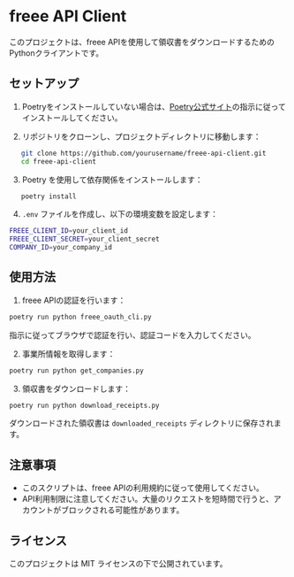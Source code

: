 # freee API Client

このプロジェクトは、freee APIを使用して領収書をダウンロードするためのPythonクライアントです。

## セットアップ

1. Poetryをインストールしていない場合は、[Poetry公式サイト](https://python-poetry.org/docs/#installation)の指示に従ってインストールしてください。

2. リポジトリをクローンし、プロジェクトディレクトリに移動します：

```bash
   git clone https://github.com/yourusername/freee-api-client.git
   cd freee-api-client
```

3. Poetry を使用して依存関係をインストールします：

```bash
   poetry install
```

4. `.env` ファイルを作成し、以下の環境変数を設定します：

```bash
FREEE_CLIENT_ID=your_client_id
FREEE_CLIENT_SECRET=your_client_secret
COMPANY_ID=your_company_id
```

## 使用方法

1. freee APIの認証を行います：

```bash
poetry run python freee_oauth_cli.py
```

   指示に従ってブラウザで認証を行い、認証コードを入力してください。

2. 事業所情報を取得します：

```bash
poetry run python get_companies.py
```

3. 領収書をダウンロードします：

```bash
poetry run python download_receipts.py
```

ダウンロードされた領収書は `downloaded_receipts` ディレクトリに保存されます。

## 注意事項

* このスクリプトは、freee APIの利用規約に従って使用してください。
* API利用制限に注意してください。大量のリクエストを短時間で行うと、アカウントがブロックされる可能性があります。

## ライセンス

このプロジェクトは MIT ライセンスの下で公開されています。
